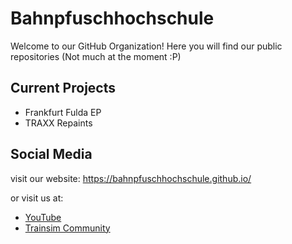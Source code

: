 # Bahnpfuschhochschule

Welcome to our GitHub Organization!
Here you will find our public repositories (Not much at the moment :P)

## Current Projects
- Frankfurt Fulda EP
- TRAXX Repaints

## Social Media

visit our website:
https://bahnpfuschhochschule.github.io/

or visit us at:
- [YouTube](https://www.youtube.com/@Bahnpfuschhochschule)
- [Trainsim Community](https://www.trainsimcommunity.com/user/bahnpfuschhochschule)
